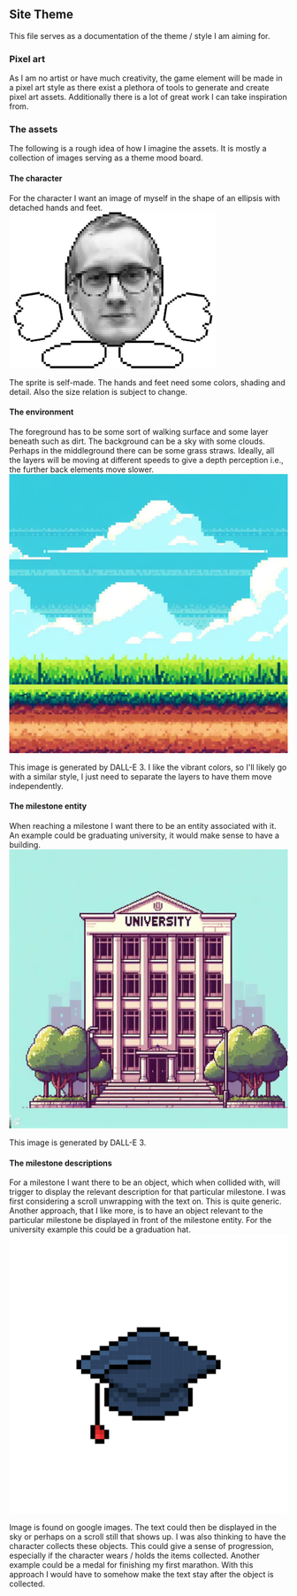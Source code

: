 ## Site Theme
This file serves as a documentation of the theme / style I am aiming for.

### Pixel art
As I am no artist or have much creativity, the game element will be made in a pixel art style as there exist a plethora of tools to generate and create pixel art assets. Additionally there is a lot of great work I can take inspiration from.

### The assets
The following is a rough idea of how I imagine the assets. It is mostly a collection of images serving as a theme mood board.

#### The character
For the character I want an image of myself in the shape of an ellipsis with detached hands and feet.
![character sprite](sprite.png)

The sprite is self-made. The hands and feet need some colors, shading and detail. Also the size relation is subject to change.

#### The environment
The foreground has to be some sort of walking surface and some layer beneath such as dirt.
The background can be a sky with some clouds.
Perhaps in the middleground there can be some grass straws.
Ideally, all the layers will be moving at different speeds to give a depth perception i.e., the further back elements move slower.
![environment](environment.png)

This image is generated by DALL-E 3. I like the vibrant colors, so I'll likely go with a similar style, I just need to separate the layers to have them move independently.

#### The milestone entity
When reaching a milestone I want there to be an entity associated with it. An example could be graduating university, it would make sense to have a building.
![university](university.png)

This image is generated by DALL-E 3.

#### The milestone descriptions
For a milestone I want there to be an object, which when collided with, will trigger to display the relevant description for that particular milestone. I was first considering a scroll unwrapping with the text on. This is quite generic. Another approach, that I like more, is to have an object relevant to the particular milestone be displayed in front of the milestone entity. For the university example this could be a graduation hat.
![grad hat](gradhat.jpg)

Image is found on google images. The text could then be displayed in the sky or perhaps on a scroll still that shows up. I was also thinking to have the character collects these objects. This could give a sense of progression, especially if the character wears / holds the items collected. Another example could be a medal for finishing my first marathon. With this approach I would have to somehow make the text stay after the object is collected.